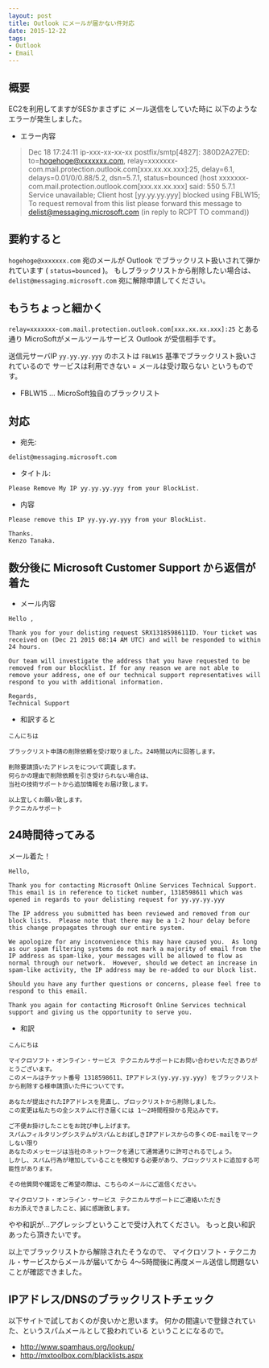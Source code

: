 ```yaml
---
layout: post
title: Outlook にメールが届かない件対応
date: 2015-12-22
tags:
- Outlook
- Email
---
```


## 概要

EC2を利用してますがSESかまさずに
メール送信をしていた時に
以下のようなエラーが発生しました。

- エラー内容


>Dec 18 17:24:11 ip-xxx-xx-xx-xx postfix/smtp[4827]: 380D2A27ED: to=<hogehoge@xxxxxxx.com>, relay=xxxxxxx-com.mail.protection.outlook.com[xxx.xx.xx.xxx]:25, delay=6.1, delays=0.01/0/0.88/5.2, dsn=5.7.1, status=bounced (host xxxxxxx-com.mail.protection.outlook.com[xxx.xx.xx.xxx] said: 550 5.7.1 Service unavailable; Client host [yy.yy.yy.yyy] blocked using FBLW15; To request removal from this list please forward this message to delist@messaging.microsoft.com (in reply to RCPT TO command))


## 要約すると

`hogehoge@xxxxxxx.com` 宛のメールが Outlook でブラックリスト扱いされて弾かれています ( `status=bounced` )。
もしブラックリストから削除したい場合は、 `delist@messaging.microsoft.com` 宛に解除申請してください。


## もうちょっと細かく

`relay=xxxxxxx-com.mail.protection.outlook.com[xxx.xx.xx.xxx]:25`
とある通り
MicroSoftがメールツールサービス Outlook が受信相手です。

送信元サーバIP `yy.yy.yy.yyy` のホストは `FBLW15` 基準でブラックリスト扱いされているので
サービスは利用できない = メールは受け取らない
というものです。

- FBLW15 ... MicroSoft独自のブラックリスト


## 対応


- 宛先:

```
delist@messaging.microsoft.com
```

- タイトル:

```
Please Remove My IP yy.yy.yy.yyy from your BlockList.
```

- 内容
```
Please remove this IP yy.yy.yy.yyy from your BlockList.

Thanks.
Kenzo Tanaka.
```


## 数分後に Microsoft Customer Support から返信が着た

- メール内容

```
Hello ,

Thank you for your delisting request SRX1318598611ID. Your ticket was received on (Dec 21 2015 08:14 AM UTC) and will be responded to within 24 hours.

Our team will investigate the address that you have requested to be removed from our blocklist. If for any reason we are not able to remove your address, one of our technical support representatives will respond to you with additional information.

Regards,
Technical Support
```

- 和訳すると

```
こんにちは

ブラックリスト申請の削除依頼を受け取りました。24時間以内に回答します。

削除要請頂いたアドレスをについて調査します。
何らかの理由で削除依頼を引き受けられない場合は、
当社の技術サポートから追加情報をお届け致します。

以上宜しくお願い致します。
テクニカルサポート
```


## 24時間待ってみる

メール着た！

```
Hello,

Thank you for contacting Microsoft Online Services Technical Support.  This email is in reference to ticket number, 1318598611 which was opened in regards to your delisting request for yy.yy.yy.yyy

The IP address you submitted has been reviewed and removed from our block lists.  Please note that there may be a 1-2 hour delay before this change propagates through our entire system.

We apologize for any inconvenience this may have caused you.  As long as our spam filtering systems do not mark a majority of email from the IP address as spam-like, your messages will be allowed to flow as normal through our network.  However, should we detect an increase in spam-like activity, the IP address may be re-added to our block list.

Should you have any further questions or concerns, please feel free to respond to this email.

Thank you again for contacting Microsoft Online Services technical support and giving us the opportunity to serve you.
```

- 和訳

```
こんにちは

マイクロソフト・オンライン・サービス テクニカルサポートにお問い合わせいただきありがとうございます。
このメールはチケット番号 1318598611、IPアドレス(yy.yy.yy.yyy) をブラックリストから削除する様申請頂いた件についてです。

あなたが提出されたIPアドレスを見直し、ブロックリストから削除しました。
この変更は私たちの全システムに行き届くには 1〜2時間程掛かる見込みです。

ご不便お掛けしたことをお詫び申し上げます。
スパムフィルタリングシステムがスパムとおぼしきIPアドレスからの多くのE-mailをマークしない限り
あなたのメッセージは当社のネットワークを通じて通常通りに許可されるでしょう。
しかし、スパム行為が増加していることを検知する必要があり、ブロックリストに追加する可能性があります。

その他質問や確認をご希望の際は、こちらのメールにご返信ください。

マイクロソフト・オンライン・サービス テクニカルサポートにご連絡いただき
お力添えできましたこと、誠に感謝致します。
```

やや和訳が...アグレッシブということで受け入れてください。
もっと良い和訳あったら頂きたいです。


以上でブラックリストから解除されたそうなので、
マイクロソフト・テクニカル・サービスからメールが届いてから
4〜5時間後に再度メール送信し問題ないことが確認できました。


## IPアドレス/DNSのブラックリストチェック

以下サイトで試しておくのが良いかと思います。
何かの間違いで登録されていた、というスパムメールとして扱われている
ということになるので。

- http://www.spamhaus.org/lookup/
- http://mxtoolbox.com/blacklists.aspx
